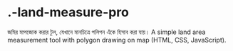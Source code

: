 # .-land-measure-pro
জমির মাপজোক করার টুল, যেখানে মানচিত্রে পলিগন এঁকে হিসাব করা যায়। A simple land area measurement tool with polygon drawing on map (HTML, CSS, JavaScript).
